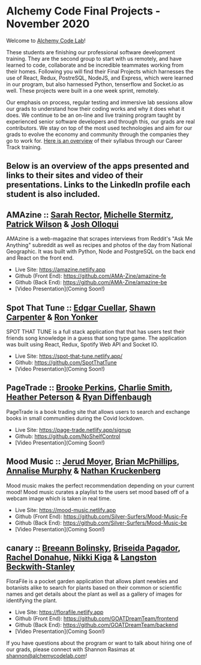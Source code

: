 # Alchemy Code Final Projects - November 2020

Welcome to [Alchemy Code Lab](https://www.alchemycodelab.com)! 

These students are finishing our professional software development training. They are the second group to start with us remotely, and have learned to code, collaborate and be incredible teammates working from their homes. Following you will find their Final Projects which harnesses the use of React, Redux, PostreSQL, NodeJS, and Express, which were learned in our program, but also harnessed Python, tenserflow and Socket.io as well. These projects were built in a one week sprint, remotely.

Our emphasis on process, regular testing and immersive lab sessions allow our grads to understand how their coding works and why it does what it does. We continue to be an on-line and live training program taught by experienced senior software developers and through this, our grads are real contributors. We stay on top of the most used technologies and aim for our grads to evolve the economy and community through the companies they go to work for. [Here is an overview](https://docs.google.com/document/d/1RVKZ4wzOLJn5OeIE-94riRoJGLpwLRG1SuBdGY7sedg/edit?usp=sharing) of their syllabus through our Career Track training.  

## Below is an overview of the apps presented and links to their sites and video of their presentations. Links to the LinkedIn profile each student is also included.

## AMAzine :: [Sarah Rector](www.linkedin.com/in/sarah-rector/), [Michelle Stermitz](https://www.linkedin.com/in/michellestermitz/), [Patrick Wilson](https://www.linkedin.com/in/pmwilson333/) & [Josh Olloqui](https://www.linkedin.com/in/josholloqui/) 

AMAzine is a web-magazine that scrapes interviews from Reddit's "Ask Me Anything" subreddit as well as recipes and photos of the day from National Geographic. It was built with Python, Node and PostgreSQL on the back end and React on the front end.

- Live Site: https://amazine.netlify.app
- Github (Front End): https://github.com/AMA-Zine/amazine-fe
- Github (Back End): https://github.com/AMA-Zine/amazine-be
- [Video Presentation](Coming Soon!)

## Spot That Tune :: [Edgar Cuellar](https://www.linkedin.com/in/edgarpdx/), [Shawn Carpenter](https://www.linkedin.com/in/shawn-carpenter/) & [Ron Yonker](https://www.linkedin.com/in/ron-yonker/)
  
SPOT THAT TUNE is a full stack application that that has users test their friends song knowledge in a guess that song type game.
The application was built using React, Redux, Spotify Web API and Socket IO.

- Live Site: https://spot-that-tune.netlify.app/
- Github: https://github.com/SpotThatTune
- [Video Presentation](Coming Soon!)

## PageTrade :: [Brooke Perkins](https://www.linkedin.com/in/brookeperkins/), [Charlie Smith](https://www.linkedin.com/in/charlie-smith-b7840b1a5/), [Heather Peterson](https://www.linkedin.com/in/hpeterson462/) & [Ryan Diffenbaugh](https://www.linkedin.com/in/ryan-diff/)

PageTrade is a book trading site that allows users to search and exchange books in small communities during the Covid lockdown.

- Live Site: https://page-trade.netlify.app/signup
- Github:  https://github.com/NoShelfControl 
- [Video Presentation](Coming Soon!)

## Mood Music :: [Jerud Moyer](https://www.linkedin.com/in/jerud-moyer/), [Brian McPhillips](https://www.linkedin.com/in/brianmcphillips/), [Annalise Murphy](https://www.linkedin.com/in/annalise-murphy/) & [Nathan Kruckenberg](https://www.linkedin.com/in/natekruck)

Mood music makes the perfect recommendation depending on your current mood! Mood music curates a playlist to the users set mood based off of a webcam image which is taken in real time.

- Live Site: https://mood-music.netlify.app
- Github (Front End): https://github.com/Silver-Surfers/Mood-Music-Fe
- Github (Back End): https://github.com/Silver-Surfers/Mood-Music-be
- [Video Presentation](Coming Soon!)

## canary :: [Breeann Bolinsky](https://www.linkedin.com/in/breeannbolinsky/), [Briseida Pagador](https://briseida-pagador.com/), [Rachel Donahue](https://www.linkedin.com/in/rachelmdonahue/), [Nikki Kiga](https://www.linkedin.com/in/nikkikiga) & [Langston Beckwith-Stanley](https://www.linkedin.com/in/langston-beckwith-stanley/)

FloraFile is a pocket garden application that allows plant newbies and botanists alike to search for plants based on their common or scientific names and get details about the plant as well as a gallery of images for identifying the plant.

- Live Site: https://florafile.netlify.app 
- Github (Front End): https://github.com/GOATDreamTeam/frontend
- Github (Back End): https://github.com/GOATDreamTeam/backend 
- [Video Presentation](Coming Soon!)
  

If you have questions about the program or want to talk about hiring one of our grads, please connect with Shannon Rasimas at shannon@alchemycodelab.com!
